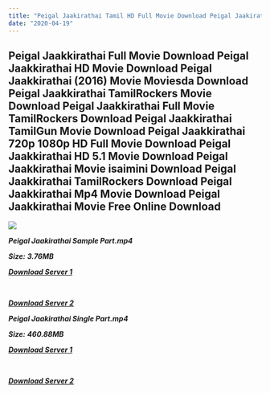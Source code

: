 ```yaml
---
title: "Peigal Jaakirathai Tamil HD Full Movie Download Peigal Jaakirathai Tamil HD Movie Download"
date: "2020-04-19"
---
```


## Peigal Jaakkirathai Full Movie Download Peigal Jaakkirathai HD Movie Download Peigal Jaakkirathai (2016) Movie Moviesda Download Peigal Jaakkirathai TamilRockers Movie Download Peigal Jaakkirathai Full Movie TamilRockers Download Peigal Jaakkirathai TamilGun Movie Download Peigal Jaakkirathai 720p 1080p HD Full Movie Download Peigal Jaakkirathai HD 5.1 Movie Download Peigal Jaakkirathai Movie isaimini Download Peigal Jaakkirathai TamilRockers Download Peigal Jaakkirathai Mp4 Movie Download Peigal Jaakkirathai Movie Free Online Download

![](https://images.moviebuff.com/7bfbe4ad-44fe-4825-aa9a-ca62f3791eb8?w=1000)

**_Peigal Jaakirathai Sample Part.mp4_**

**_Size:_** **_3.76MB_**

**_[Download Server 1](http://s4.uptofiles.net//files/Tamil{300377c8a1a3ba2999b4bbe3381b1ea1a812b0b70d21946c68d529294a5c2999}202016{300377c8a1a3ba2999b4bbe3381b1ea1a812b0b70d21946c68d529294a5c2999}20Movies/Peigal{300377c8a1a3ba2999b4bbe3381b1ea1a812b0b70d21946c68d529294a5c2999}20Jaakkirathai{300377c8a1a3ba2999b4bbe3381b1ea1a812b0b70d21946c68d529294a5c2999}20(2016)/Peigal{300377c8a1a3ba2999b4bbe3381b1ea1a812b0b70d21946c68d529294a5c2999}20Jaakkirathai{300377c8a1a3ba2999b4bbe3381b1ea1a812b0b70d21946c68d529294a5c2999}20(640x360)/Peigal{300377c8a1a3ba2999b4bbe3381b1ea1a812b0b70d21946c68d529294a5c2999}20Jaakkirathai{300377c8a1a3ba2999b4bbe3381b1ea1a812b0b70d21946c68d529294a5c2999}20HD{300377c8a1a3ba2999b4bbe3381b1ea1a812b0b70d21946c68d529294a5c2999}20Sample.mp4)_**

**_[  
](http://s4.uptofiles.net//files/Tamil{300377c8a1a3ba2999b4bbe3381b1ea1a812b0b70d21946c68d529294a5c2999}202016{300377c8a1a3ba2999b4bbe3381b1ea1a812b0b70d21946c68d529294a5c2999}20Movies/Peigal{300377c8a1a3ba2999b4bbe3381b1ea1a812b0b70d21946c68d529294a5c2999}20Jaakkirathai{300377c8a1a3ba2999b4bbe3381b1ea1a812b0b70d21946c68d529294a5c2999}20(2016)/Peigal{300377c8a1a3ba2999b4bbe3381b1ea1a812b0b70d21946c68d529294a5c2999}20Jaakkirathai{300377c8a1a3ba2999b4bbe3381b1ea1a812b0b70d21946c68d529294a5c2999}20(640x360)/Peigal{300377c8a1a3ba2999b4bbe3381b1ea1a812b0b70d21946c68d529294a5c2999}20Jaakkirathai{300377c8a1a3ba2999b4bbe3381b1ea1a812b0b70d21946c68d529294a5c2999}20HD{300377c8a1a3ba2999b4bbe3381b1ea1a812b0b70d21946c68d529294a5c2999}20Sample.mp4)_**

**_[Download Server 2](http://s4.uptofiles.net//files/Tamil{300377c8a1a3ba2999b4bbe3381b1ea1a812b0b70d21946c68d529294a5c2999}202016{300377c8a1a3ba2999b4bbe3381b1ea1a812b0b70d21946c68d529294a5c2999}20Movies/Peigal{300377c8a1a3ba2999b4bbe3381b1ea1a812b0b70d21946c68d529294a5c2999}20Jaakkirathai{300377c8a1a3ba2999b4bbe3381b1ea1a812b0b70d21946c68d529294a5c2999}20(2016)/Peigal{300377c8a1a3ba2999b4bbe3381b1ea1a812b0b70d21946c68d529294a5c2999}20Jaakkirathai{300377c8a1a3ba2999b4bbe3381b1ea1a812b0b70d21946c68d529294a5c2999}20(640x360)/Peigal{300377c8a1a3ba2999b4bbe3381b1ea1a812b0b70d21946c68d529294a5c2999}20Jaakkirathai{300377c8a1a3ba2999b4bbe3381b1ea1a812b0b70d21946c68d529294a5c2999}20HD{300377c8a1a3ba2999b4bbe3381b1ea1a812b0b70d21946c68d529294a5c2999}20Sample.mp4)_**

**_Peigal Jaakirathai Single Part.mp4_**

**_Size:_** **_460.88MB_**

**_[Download Server 1](http://s4.uptofiles.net//files/Tamil{300377c8a1a3ba2999b4bbe3381b1ea1a812b0b70d21946c68d529294a5c2999}202016{300377c8a1a3ba2999b4bbe3381b1ea1a812b0b70d21946c68d529294a5c2999}20Movies/Peigal{300377c8a1a3ba2999b4bbe3381b1ea1a812b0b70d21946c68d529294a5c2999}20Jaakkirathai{300377c8a1a3ba2999b4bbe3381b1ea1a812b0b70d21946c68d529294a5c2999}20(2016)/Peigal{300377c8a1a3ba2999b4bbe3381b1ea1a812b0b70d21946c68d529294a5c2999}20Jaakkirathai{300377c8a1a3ba2999b4bbe3381b1ea1a812b0b70d21946c68d529294a5c2999}20(640x360)/Peigal{300377c8a1a3ba2999b4bbe3381b1ea1a812b0b70d21946c68d529294a5c2999}20Jaakkirathai{300377c8a1a3ba2999b4bbe3381b1ea1a812b0b70d21946c68d529294a5c2999}20HD.mp4)_**

**_[  
](http://s4.uptofiles.net//files/Tamil{300377c8a1a3ba2999b4bbe3381b1ea1a812b0b70d21946c68d529294a5c2999}202016{300377c8a1a3ba2999b4bbe3381b1ea1a812b0b70d21946c68d529294a5c2999}20Movies/Peigal{300377c8a1a3ba2999b4bbe3381b1ea1a812b0b70d21946c68d529294a5c2999}20Jaakkirathai{300377c8a1a3ba2999b4bbe3381b1ea1a812b0b70d21946c68d529294a5c2999}20(2016)/Peigal{300377c8a1a3ba2999b4bbe3381b1ea1a812b0b70d21946c68d529294a5c2999}20Jaakkirathai{300377c8a1a3ba2999b4bbe3381b1ea1a812b0b70d21946c68d529294a5c2999}20(640x360)/Peigal{300377c8a1a3ba2999b4bbe3381b1ea1a812b0b70d21946c68d529294a5c2999}20Jaakkirathai{300377c8a1a3ba2999b4bbe3381b1ea1a812b0b70d21946c68d529294a5c2999}20HD.mp4)_**

**_[Download Server 2](http://s4.uptofiles.net//files/Tamil{300377c8a1a3ba2999b4bbe3381b1ea1a812b0b70d21946c68d529294a5c2999}202016{300377c8a1a3ba2999b4bbe3381b1ea1a812b0b70d21946c68d529294a5c2999}20Movies/Peigal{300377c8a1a3ba2999b4bbe3381b1ea1a812b0b70d21946c68d529294a5c2999}20Jaakkirathai{300377c8a1a3ba2999b4bbe3381b1ea1a812b0b70d21946c68d529294a5c2999}20(2016)/Peigal{300377c8a1a3ba2999b4bbe3381b1ea1a812b0b70d21946c68d529294a5c2999}20Jaakkirathai{300377c8a1a3ba2999b4bbe3381b1ea1a812b0b70d21946c68d529294a5c2999}20(640x360)/Peigal{300377c8a1a3ba2999b4bbe3381b1ea1a812b0b70d21946c68d529294a5c2999}20Jaakkirathai{300377c8a1a3ba2999b4bbe3381b1ea1a812b0b70d21946c68d529294a5c2999}20HD.mp4)_**
